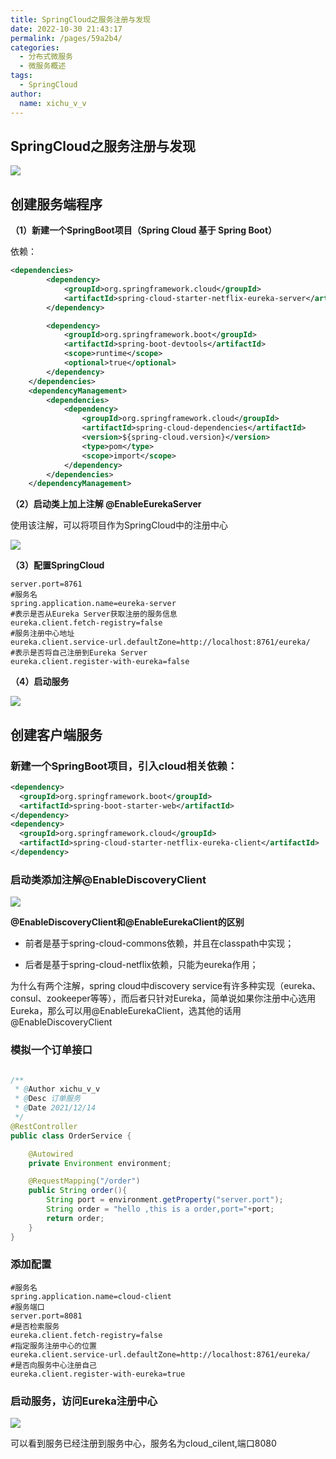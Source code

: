 ```yaml
---
title: SpringCloud之服务注册与发现
date: 2022-10-30 21:43:17
permalink: /pages/59a2b4/
categories:
  - 分布式微服务
  - 微服务概述
tags:
  - SpringCloud
author: 
  name: xichu_v_v
---
```



## SpringCloud之服务注册与发现

![](https://fire-repository.oss-cn-beijing.aliyuncs.com/interview/221030/1.png)


## 创建服务端程序

**（1）新建一个SpringBoot项目（Spring Cloud 基于 Spring Boot）**

依赖：
```xml
<dependencies>
        <dependency>
            <groupId>org.springframework.cloud</groupId>
            <artifactId>spring-cloud-starter-netflix-eureka-server</artifactId>
        </dependency>

        <dependency>
            <groupId>org.springframework.boot</groupId>
            <artifactId>spring-boot-devtools</artifactId>
            <scope>runtime</scope>
            <optional>true</optional>
        </dependency>
    </dependencies>
    <dependencyManagement>
        <dependencies>
            <dependency>
                <groupId>org.springframework.cloud</groupId>
                <artifactId>spring-cloud-dependencies</artifactId>
                <version>${spring-cloud.version}</version>
                <type>pom</type>
                <scope>import</scope>
            </dependency>
        </dependencies>
    </dependencyManagement>
```

**（2）启动类上加上注解 @EnableEurekaServer**

使用该注解，可以将项目作为SpringCloud中的注册中心

![](https://fire-repository.oss-cn-beijing.aliyuncs.com/interview/221030/2.png)


**（3）配置SpringCloud**
```properties
server.port=8761
#服务名
spring.application.name=eureka-server
#表示是否从Eureka Server获取注册的服务信息
eureka.client.fetch-registry=false
#服务注册中心地址
eureka.client.service-url.defaultZone=http://localhost:8761/eureka/
#表示是否将自己注册到Eureka Server
eureka.client.register-with-eureka=false
```


**（4）启动服务**

![](https://fire-repository.oss-cn-beijing.aliyuncs.com/interview/221030/3.png)

## 创建客户端服务

### 新建一个SpringBoot项目，引入cloud相关依赖：
```xml
<dependency>
  <groupId>org.springframework.boot</groupId>
  <artifactId>spring-boot-starter-web</artifactId>
</dependency>
<dependency>
  <groupId>org.springframework.cloud</groupId>
  <artifactId>spring-cloud-starter-netflix-eureka-client</artifactId>
</dependency>
```

### 启动类添加注解@EnableDiscoveryClient

![](https://fire-repository.oss-cn-beijing.aliyuncs.com/interview/221030/4.png)


**@EnableDiscoveryClient和@EnableEurekaClient的区别**

- 前者是基于spring-cloud-commons依赖，并且在classpath中实现；

- 后者是基于spring-cloud-netflix依赖，只能为eureka作用；

为什么有两个注解，spring cloud中discovery service有许多种实现（eureka、consul、zookeeper等等），而后者只针对Eureka，简单说如果你注册中心选用Eureka，那么可以用@EnableEurekaClient，选其他的话用@EnableDiscoveryClient



### 模拟一个订单接口
```java

/**
 * @Author xichu_v_v
 * @Desc 订单服务
 * @Date 2021/12/14
 */
@RestController
public class OrderService {

    @Autowired
    private Environment environment;

    @RequestMapping("/order")
    public String order(){
        String port = environment.getProperty("server.port");
        String order = "hello ,this is a order,port="+port;
        return order;
    }
}
```

### 添加配置
```properties
#服务名
spring.application.name=cloud-client
#服务端口
server.port=8081
#是否检索服务
eureka.client.fetch-registry=false
#指定服务注册中心的位置
eureka.client.service-url.defaultZone=http://localhost:8761/eureka/
#是否向服务中心注册自己
eureka.client.register-with-eureka=true
```


### 启动服务，访问Eureka注册中心

![](https://fire-repository.oss-cn-beijing.aliyuncs.com/interview/221030/5.png)

可以看到服务已经注册到服务中心，服务名为cloud_cilent,端口8080